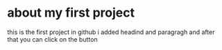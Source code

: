 # about my first project
  this is the first project in github
  i added headind and paragragh and after that you can click on the button
  

